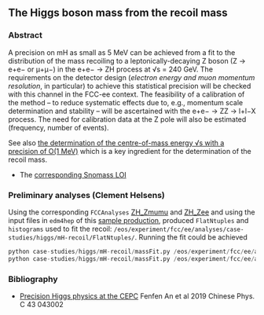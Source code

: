## The Higgs boson mass from the recoil mass

### Abstract

A precision on mH as small as 5 MeV can be achieved from a fit to the distribution of the mass recoiling to 
a leptonically-decaying Z boson (Z → e+e− or μ+μ−) in the e+e− → ZH process at √s = 240 GeV. 
The requirements on the detector design (*electron energy and muon momentum resolution*, in particular) to achieve this statistical precision will be checked with this channel in the FCC-ee context. The feasibility of a calibration of the method – to reduce systematic effects due to, e.g., momentum scale determination and stability – will be ascertained with the e+e− → ZZ → l+l−X process. 
The need for calibration data at the Z pole will also be estimated (frequency, number of events).


See also [the determination of the centre-of-mass energy √s with a precision of O(1 MeV)](../../ww/radiativereturn/README.md) which is a key ingredient
for the determination of the recoil mass.


- The [corresponding Snomass LOI](https://indico.cern.ch/event/951830/contributions/3999001/attachments/2095109/3521327/HiggsParams_SNOWMASS21-EF1_EF0_Patrick_Janot-169.pdf)


### Preliminary analyses (Clement Helsens)
Using the corresponding ```FCCAnalyses``` [ZH_Zmumu](https://github.com/HEP-FCC/FCCAnalyses/tree/master/FCCeeAnalyses/ZH_Zmumu) and [ZH_Zee](https://github.com/HEP-FCC/FCCAnalyses/tree/master/FCCeeAnalyses/ZH_Zee) and using the input files in ```edm4hep``` of this [sample production](http://fcc-physics-events.web.cern.ch/fcc-physics-events/Delphesevents_fccee_tmp.php), produced ```FlatNtuples``` and ```histograms``` used to fit the recoil: ```/eos/experiment/fcc/ee/analyses/case-studies/higgs/mH-recoil/FlatNtuples/```.
Running the fit could be achieved

```python
python case-studies/higgs/mH-recoil/massFit.py /eos/experiment/fcc/ee/analyses/case-studies/higgs/mH-recoil/FlatNtuples/ZH_Zee/ leptonic_recoil_m_zoom3 sel1
python case-studies/higgs/mH-recoil/massFit.py /eos/experiment/fcc/ee/analyses/case-studies/higgs/mH-recoil/FlatNtuples/ZH_Zmumu/ leptonic_recoil_m_zoom4 sel1 123 127
```


### Bibliography

- [Precision Higgs physics at the CEPC](https://iopscience.iop.org/article/10.1088/1674-1137/43/4/043002) Fenfen An et al 2019 Chinese Phys. C 43 043002

